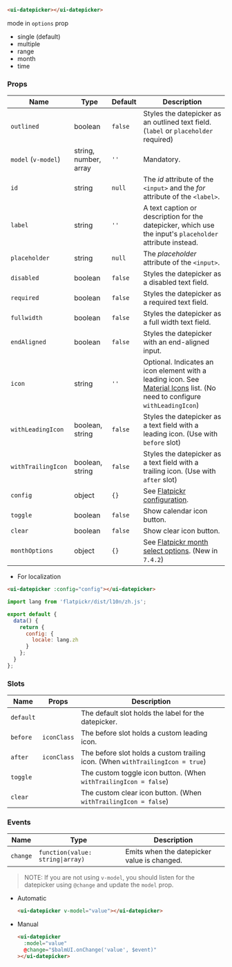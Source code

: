 ```html
<ui-datepicker></ui-datepicker>
```

<ui-datepicker> mode in `options` prop

- single (default)
- multiple
- range
- month
- time

### Props

| Name                | Type                  | Default | Description                                                                                                                            |
| ------------------- | --------------------- | ------- | -------------------------------------------------------------------------------------------------------------------------------------- |
| `outlined`          | boolean               | `false` | Styles the datepicker as an outlined text field. (`label` or `placeholder` required)                                                   |
| `model` (`v-model`) | string, number, array | `''`    | Mandatory.                                                                                                                             |
| `id`                | string                | `null`  | The _id_ attribute of the `<input>` and the _for_ attribute of the `<label>`.                                                          |
| `label`             | string                | `''`    | A text caption or description for the datepicker, which use the input's `placeholder` attribute instead.                               |
| `placeholder`       | string                | `null`  | The _placeholder_ attribute of the `<input>`.                                                                                          |
| `disabled`          | boolean               | `false` | Styles the datepicker as a disabled text field.                                                                                        |
| `required`          | boolean               | `false` | Styles the datepicker as a required text field.                                                                                        |
| `fullwidth`         | boolean               | `false` | Styles the datepicker as a full width text field.                                                                                      |
| `endAligned`        | boolean               | `false` | Styles the datepicker with an end-aligned input.                                                                                       |
| `icon`              | string                | `''`    | Optional. Indicates an icon element with a leading icon. See [Material Icons](/#/icons) list. (No need to configure `withLeadingIcon`) |
| `withLeadingIcon`   | boolean, string       | `false` | Styles the datepicker as a text field with a leading icon. (Use with `before` slot)                                                    |
| `withTrailingIcon`  | boolean, string       | `false` | Styles the datepicker as a text field with a trailing icon. (Use with `after` slot)                                                    |
| `config`            | object                | `{}`    | See [Flatpickr configuration](https://flatpickr.js.org/options/).                                                                      |
| `toggle`            | boolean               | `false` | Show calendar icon button.                                                                                                             |
| `clear`             | boolean               | `false` | Show clear icon button.                                                                                                                |
| `monthOptions`      | object                | `{}`    | See [Flatpickr month select options](https://flatpickr.js.org/plugins/#monthselectplugin). (New in `7.4.2`)                            |

- For localization

```html
<ui-datepicker :config="config"></ui-datepicker>
```

```js
import lang from 'flatpickr/dist/l10n/zh.js';

export default {
  data() {
    return {
      config: {
        locale: lang.zh
      }
    };
  }
};
```

### Slots

| Name      | Props       | Description                                                                    |
| --------- | ----------- | ------------------------------------------------------------------------------ |
| `default` |             | The default slot holds the label for the datepicker.                           |
| `before`  | `iconClass` | The before slot holds a custom leading icon.                                   |
| `after`   | `iconClass` | The before slot holds a custom trailing icon. (When `withTrailingIcon = true`) |
| `toggle`  |             | The custom toggle icon button. (When `withTrailingIcon = false`)               |
| `clear`   |             | The custom clear icon button. (When `withTrailingIcon = false`)                |

### Events

| Name     | Type                             | Description                                 |
| -------- | -------------------------------- | ------------------------------------------- |
| `change` | `function(value: string\|array)` | Emits when the datepicker value is changed. |

> NOTE: If you are not using `v-model`, you should listen for the datepicker using `@change` and update the `model` prop.

- Automatic

  ```html
  <ui-datepicker v-model="value"></ui-datepicker>
  ```

- Manual

  ```html
  <ui-datepicker
    :model="value"
    @change="$balmUI.onChange('value', $event)"
  ></ui-datepicker>
  ```
